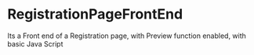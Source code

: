 # RegistrationPageFrontEnd
Its a Front end of a Registration page, with Preview function enabled, with basic Java Script

